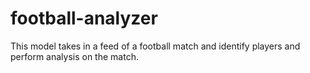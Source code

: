 # football-analyzer
This model takes in a feed of a football match and identify players and perform analysis on the match.

